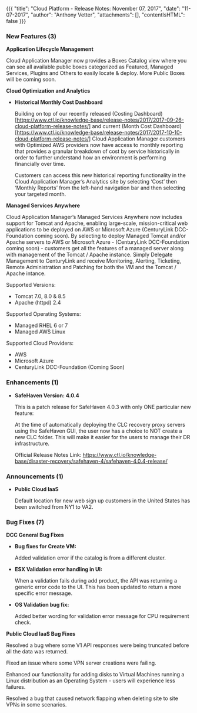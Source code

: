 {{{ 
"title": "Cloud Platform - Release Notes: November 07, 2017", 
"date": "11-07-2017", 
"author": "Anthony Vetter", 
"attachments": [], 
"contentIsHTML": false 
}}}

### New Features (3)

__Application Lifecycle Management__

   Cloud Application Manager now provides a Boxes Catalog view where you can see all available public boxes categorized as Featured, Managed Services, Plugins and Others to easily locate & deploy. More Public Boxes will be coming soon.

__Cloud Optimization and Analytics__

* __Historical Monthly Cost Dashboard__

   Building on top of our recently released (Costing Dashboard)[https://www.ctl.io/knowledge-base/release-notes/2017/2017-09-26-cloud-platform-release-notes/] and current (Month Cost Dashboard)[https://www.ctl.io/knowledge-base/release-notes/2017/2017-10-10-cloud-platform-release-notes/] Cloud Application Manager customers with Optimized AWS providers now have access to monthly reporting that provides a granular breakdown of cost by service historically in order to further understand how an environment is performing financially over time.

   Customers can access this new historical reporting functionality in the Cloud Application Manager’s Analytics site by selecting ‘Cost’ then ‘Monthly Reports’ from the left-hand navigation bar and then selecting your targeted month.

__Managed Services Anywhere__

   Cloud Application Manager’s Managed Services Anywhere now includes support for Tomcat and Apache, enabling large-scale, mission-critical web applications to be deployed on AWS or Microsoft Azure (CenturyLink DCC-Foundation coming soon). By selecting to deploy Managed Tomcat and/or Apache servers to AWS or Microsoft Azure - (CenturyLink DCC-Foundation coming soon) - customers get all the features of a managed server along with management of the Tomcat / Apache instance. Simply Delegate Management to CenturyLink and receive Monitoring, Alerting, Ticketing, Remote Administration and Patching for both the VM and the Tomcat / Apache intance.

Supported Versions:
* Tomcat 7.0, 8.0 & 8.5
* Apache (httpd) 2.4

Supported Operating Systems:
* Managed RHEL 6 or 7
* Managed AWS Linux

Supported Cloud Providers:
* AWS
* Microsoft Azure
* CenturyLink DCC-Foundation (Coming Soon)

### Enhancements (1)

* __SafeHaven Version: 4.0.4__

   This is a patch release for SafeHaven 4.0.3 with only ONE particular new feature:

   At the time of automatically deploying the CLC recovery proxy servers using the SafeHaven GUI, the user now has a choice to NOT create a new CLC folder. This will make it easier for the users to manage their DR infrastructure.

   Official Release Notes Link: https://www.ctl.io/knowledge-base/disaster-recovery/safehaven-4/safehaven-4.0.4-release/

### Announcements (1)

* __Public Cloud IaaS__

  Default location for new web sign up customers in the United States has been switched from NY1 to VA2.

### Bug Fixes (7)

__DCC General Bug Fixes__

* __Bug fixes for Create VM:__

   Added validation error if the catalog is from a different cluster.

* __ESX Validation error handling in UI:__

   When a validation fails during add product, the API was returning a generic error code to the UI. This has been updated to return a more specific error message.

* __OS Validation bug fix:__

   Added better wording for validation error message for CPU requirement check.
  
__Public Cloud IaaS Bug Fixes__
  
Resolved a bug where some V1 API responses were being truncated before all the data was returned.

Fixed an issue where some VPN server creations were failing.

Enhanced our functionality for adding disks to Virtual Machines running a Linux distribution as an Operating System - users will experience less failures.

Resolved a bug that caused network flapping when deleting site to site VPNs in some scenarios.

